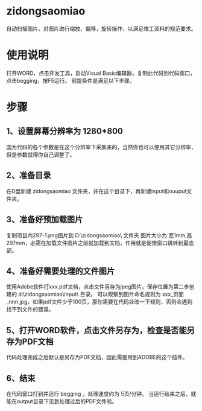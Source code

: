 # zidongsaomiao
自动扫描图片，对图片进行缩放，偏移，旋转操作，以满足竣工资料的规范要求。

# 使用说明
打开WORD，点击开发工具，启动Visual Basic编辑器，复制此代码到代码窗口，点击begging，按F5运行。
前提条件是满足以下步骤。

# 步骤
## 1、设置屏幕分辨率为 1280*800
国为代码的各个参数是在这个分辨率下采集来的，当然你也可以使用其它分辨率，但是参数就得你自己调整了。

## 2、准备目录
在D盘新建 zidongsaomiao 文件夹，并在这个目录下，再新建input和ouuput文件夹。

## 3、准备好预加载图片
复制项目内297-1.png图片到 D:\zidongsaomiao\ 文件夹
图片大小为 宽1mm,高297mm，必需在加载文件图片之前就加载到文档，作用就是促使窗口跳转到最底部。

## 4、准备好需要处理的文件图片
使用Adobe软件打xxx.pdf文档，点击文件另存为jpeg图片，保存位置为第二步创建的 d:\zidongsaomiao\input\ 目录。
可以观察到图片命名规则为 xxx_页面_nnn.jpg，如果pdf文件少于100页，那你需要在代码处改一下规则，否则会遇到找不到文件的错误。

## 5、打开WORD软件，点击文件另存为，检查是否能另存为PDF文档
代码处理完成之后默认是另存为PDF文档，因此需要用到ADOBE的这个插件。

## 6、结束
在代码窗口打到并运行 begging ，处理速度约为 5页/分钟。
当运行结束之后，就能在output目录下见到处理过后的PDF文件啦。
